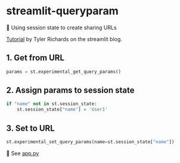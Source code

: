 # streamlit-queryparam
💼 Using session state to create sharing URLs

[Tutorial](https://blog.streamlit.io/how-streamlit-uses-streamlit-sharing-contextual-apps/) by Tyler Richards on the streamlit blog.

## 1. Get from URL
```py
params = st.experimental_get_query_params()
```
## 2. Assign params to session state
```py
if "name" not in st.session_state:
    st.session_state["name"] = 'User1'
```
## 3. Set to URL
```py
st.experimental_set_query_params(name=st.session_state["name"])
```


📝 See [app.py](app.py)